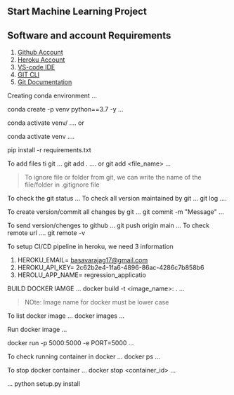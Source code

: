 ## Start Machine Learning Project

## Software and account Requirements
1. [Github Account](https://github.com/)
2. [Heroku Account](https://dashboard.heroku.com/login)
3. [VS-code IDE](https://code.visualstudio.com/download)
4. [GIT CLI](https://git-scm.com/download)
5. [Git Documentation](https://git-scm.com/docs/gittutorial)

Creating conda environment
...

conda create -p venv python==3.7 -y
...

conda activate venv/
....
or

conda activate venv
....

pip install -r requirements.txt

To add files ti git
...
git add .
....
or
git add <file_name>
...

> To ignore file or folder from git, we can write the name of the file/folder in .gitignore file

To check the git status
...
To check all version maintained by git
...
git log
....

To create version/commit  all changes by git
...
git commit -m "Message"
...

To send version/chenges to github
...
git push origin main
...
To check remote url
....
git remote -v

To setup CI/CD pipeline in heroku, we need 3 information
1. HEROKU_EMAIL= basavarajag17@gmail.com
2. HEROKU_API_KEY= 2c62b2e4-1fa6-4896-86ac-4286c7b858b6
3. HEROLU_APP_NAME= regression_applicatio

BUILD DOCKER IAMGE
...
docker build -t <image_name>:<tagname> .
...
> NOte: Image name for docker must be lower case

To list docker image
...
docker images
...

Run docker image
...

docker run -p 5000:5000 -e PORT=5000
...

To check running container in docker
...
docker ps
...

To stop docker container
...
 docker stop <container_id>
...


...
python setup.py install
